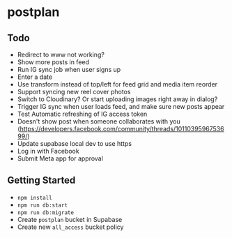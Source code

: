 # postplan

## Todo

- Redirect to www not working?
- Show more posts in feed
- Run IG sync job when user signs up
- Enter a date
- Use transform instead of top/left for feed grid and media item reorder
- Support syncing new reel cover photos
- Switch to Cloudinary? Or start uploading images right away in dialog?
- Trigger IG sync when user loads feed, and make sure new posts appear
- Test Automatic refreshing of IG access token
- Doesn't show post when someone collaborates with you (<https://developers.facebook.com/community/threads/1011039596753699/>)
- Update supabase local dev to use https
- Log in with Facebook
- Submit Meta app for approval

## Getting Started

- `npm install`
- `npm run db:start`
- `npm run db:migrate`
- Create `postplan` bucket in Supabase
- Create new `all_access` bucket policy
